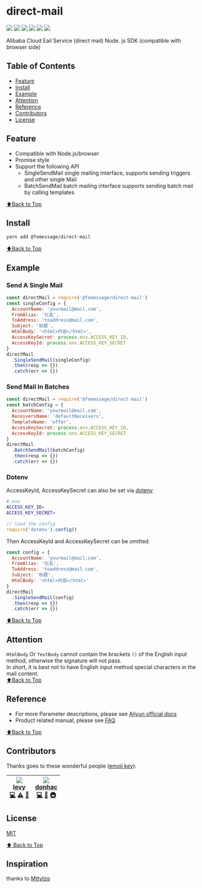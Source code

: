 # direct-mail

[![](https://cdn.nlark.com/yuque/0/2019/svg/224563/1561962031200-ee0155c3-814e-4e69-b76b-87f95dd7a378.svg#align=left&display=inline&height=20&originHeight=20&originWidth=97&size=0&status=done&width=97)](https://travis-ci.com/FEMessage/direct-mail)
[![](https://img.shields.io/npm/dm/@femessage/direct-mail.svg#align=left&display=inline&height=20&originHeight=20&originWidth=134&status=done&width=134)](https://www.npmjs.com/package/@femessage/direct-mail)
[![](https://img.shields.io/npm/v/@femessage/direct-mail.svg#align=left&display=inline&height=20&originHeight=20&originWidth=80&status=done&width=80)](https://www.npmjs.com/package/@femessage/direct-mail)
[![](https://img.shields.io/npm/l/@femessage/direct-mail.svg#align=left&display=inline&height=20&originHeight=20&originWidth=78&status=done&width=78)](https://github.com/FEMessage/direct-mail/blob/master/LICENSE)
[![](https://img.shields.io/badge/PRs-welcome-brightgreen.svg#align=left&display=inline&height=20&originHeight=20&originWidth=90&status=done&width=90)](https://github.com/FEMessage/direct-mail/pulls)
[![](https://img.shields.io/badge/%F0%9F%A4%96-release%20notes-00B2EE.svg#align=left&display=inline&height=20&originHeight=20&originWidth=104&status=done&width=104)](https://github-tools.github.io/github-release-notes/)

Alibaba Cloud Eail Service (direct mail) Node. js SDK (compatible with browser side)

## Table of Contents

- [Feature](#feature)
- [Install](#install)
- [Example](#example)
- [Attention](#attention)
- [Reference](#reference)
- [Contributors](#contributors)
- [License](#license)

## Feature

- Compatible with Node.js/browser
- Promise style
- Support the following API
  - SingleSendMail single mailing interface, supports sending triggers and other single Mail
  - BatchSendMail batch mailing interface supports sending batch mail by calling templates
  
[⬆Back to Top](#table-of-contents)

## Install

```sh
yarn add @femessage/direct-mail
```

[⬆Back to Top](#table-of-contents)

## Example

### Send A Single Mail

```javascript
const directMail = require('@femessage/direct-mail')
const singleConfig = {
  AccountName: 'yourmail@mail.com',
  FromAlias: '化名',
  ToAddress: 'toaddress@mail.com',
  Subject: '标题',
  HtmlBody: '<html>内容</html>',
  AccessKeySecret: process.env.ACCESS_KEY_ID,
  AccessKeyId: process.env.ACCESS_KEY_SECRET
}
directMail
  .SingleSendMail(singleConfig)
  .then(resp => {})
  .catch(err => {})
```

### Send Mail In Batches

```javascript
const directMail = require('@femessage/direct-mail')
const batchConfig = {
  AccountName: 'yourmail@mail.com',
  ReceiversName: 'defaultReceivers',
  TemplateName: 'offer',
  AccessKeySecret: process.env.ACCESS_KEY_ID,
  AccessKeyId: process.env.ACCESS_KEY_SECRET
}
directMail
  .BatchSendMail(batchConfig)
  .then(resp => {})
  .catch(err => {})
```

### Dotenv

AccessKeyId, AccessKeySecret can also be set via [dotenv](https://www.npmjs.com/package/dotenv)

```sh
#.env
ACCESS_KEY_ID=
ACCESS_KEY_SECRET=
```

```js
// load the config
require('dotenv').config()
```

Then AccessKeyId and  AccessKeySecret can be omitted.

```javascript
const config = {
  AccountName: 'yourmail@mail.com',
  FromAlias: '化名',
  ToAddress: 'toaddress@mail.com',
  Subject: '标题',
  HtmlBody: '<html>内容</html>'
}
directMail
  .SingleSendMail(config)
  .then(resp => {})
  .catch(err => {})
```

[⬆Back to Top](#table-of-contents)

## Attention

`HtmlBody` Or `TextBody` cannot contain the brackets `()` of the English input method, otherwise the signature will not pass.<br />In short, it is best not to have English input method special characters in the mail content.<br />[⬆Back to Top](#table-of-contents)

## Reference

- For more Parameter descriptions, please see [Aliyun official docs](https://help.aliyun.com/document_detail/29444.html?spm=a2c4g.11186623.6.597.22653016eJ4hhp)
- Product related manual, please see [FAQ](https://www.yuque.com/deepexi-serverless/onx52o/docs/faq.md)

[⬆Back to Top](#table-of-contents)

## Contributors

Thanks goes to these wonderful people ([emoji key](https://allcontributors.org/docs/en/emoji-key)):

| [![](https://avatars3.githubusercontent.com/u/9384365?v=4#alt=levy&width=100)<br />**levy**](https://github.com/levy9527/blog)<br />[💻](https://github.com/FEMessage/direct-mail/commits?author=levy9527) [⚠️](https://github.com/FEMessage/direct-mail/commits?author=levy9527) [📖](https://github.com/FEMessage/direct-mail/commits?author=levy9527) | [![](https://avatars0.githubusercontent.com/u/9813324?v=4#alt=donhac&width=100)<br />**donhac**](https://github.com/donhac)<br />[💻](https://github.com/FEMessage/direct-mail/commits?author=donhac) [📖](https://github.com/FEMessage/direct-mail/commits?author=donhac) [🚇](#infra-donhac) |
| --- | --- |

## License

[MIT](./LICENSE)

[⬆ Back to Top](#table-of-contents)

## Inspiration

thanks to [Mttylzq](https://github.com/Mttylzq/ali-email)

